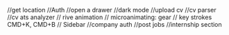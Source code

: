   //get location
  //Auth
  //open a drawer
  //dark mode
  //upload cv
  //cv parser
  //cv ats analyzer
  // rive animation
  // microanimating: gear
  // key strokes CMD+K, CMD+B
  // Sidebar
  //company auth
  //post jobs
  //internship section
